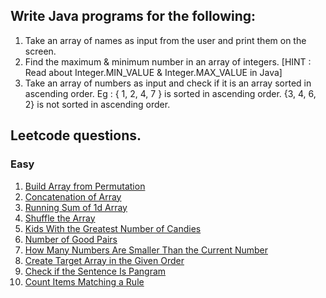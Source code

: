 ## Write Java programs for the following:

1. Take an array of names as input from the user and print them on the screen.
2. Find the maximum & minimum number in an array of integers. [HINT : Read about Integer.MIN_VALUE & Integer.MAX_VALUE in Java]
3. Take an array of numbers as input and check if it is an array sorted in ascending order. Eg : { 1, 2, 4, 7 } is sorted in ascending order.
{3, 4, 6, 2} is not sorted in ascending order.

## Leetcode questions.

### Easy
1. [Build Array from Permutation](https://leetcode.com/problems/build-array-from-permutation/)
2. [Concatenation of Array](https://leetcode.com/problems/concatenation-of-array/)
3. [Running Sum of 1d Array](https://leetcode.com/problems/running-sum-of-1d-array/)
4. [Shuffle the Array](https://leetcode.com/problems/shuffle-the-array/)
5. [Kids With the Greatest Number of Candies](https://leetcode.com/problems/kids-with-the-greatest-number-of-candies/)
6. [Number of Good Pairs](https://leetcode.com/problems/number-of-good-pairs/)
7. [How Many Numbers Are Smaller Than the Current Number](https://leetcode.com/problems/how-many-numbers-are-smaller-than-the-current-number/)
8. [Create Target Array in the Given Order](https://leetcode.com/problems/create-target-array-in-the-given-order/)
9. [Check if the Sentence Is Pangram](https://leetcode.com/problems/check-if-the-sentence-is-pangram/)
10. [Count Items Matching a Rule](https://leetcode.com/problems/count-items-matching-a-rule/)
